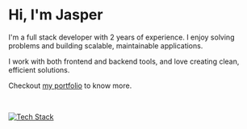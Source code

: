# Hi, I'm Jasper

I'm a full stack developer with 2 years of experience. I enjoy solving problems and building scalable, maintainable applications.

I work with both frontend and backend tools, and love creating clean, efficient solutions. 

Checkout [my portfolio](https://jasperfernandez.vercel.app) to know more.

<br>

[![Tech Stack](https://skillicons.dev/icons?i=react,typescript,vuejs,laravel,tailwind,flutter,java,python,mysql,postgres)](https://skillicons.dev)
